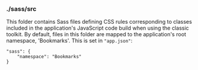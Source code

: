 ### ./sass/src

This folder contains Sass files defining CSS rules corresponding to classes
included in the application's JavaScript code build when using the classic toolkit.
By default, files in this folder are mapped to the application's root namespace, 'Bookmarks'.
This is set in `"app.json"`:

    "sass": {
        "namespace": "Bookmarks"
    }